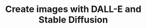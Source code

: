 ---
title: 'Create images with DALL-E and Stable Diffusion'
description: "Stable Diffusion and OpenAI’s DALL-E image APIs generate or edit images with text based instructions. The power of Ballerina libraries makes uploading, downloading and processing images a breeze."
---